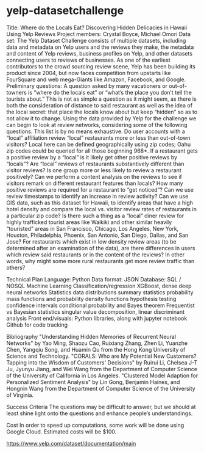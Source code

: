 # yelp-datasetchallenge
Title: Where do the Locals Eat? Discovering Hidden Delicacies in Hawaii Using Yelp Reviews
Project members: Crystal Boyce, Michael Omori
Data set: The Yelp Dataset Challenge consists of multiple datasets, including data and metadata on Yelp users and the reviews they make, the metadata and content of Yelp reviews, business profiles on Yelp, and other datasets connecting users to reviews of businesses. As one of the earliest contributors to the crowd sourcing review scene, Yelp has been building its product since 2004, but now faces competition from upstarts like FourSquare and web mega-Giants like Amazon, Facebook, and Google.
Preliminary questions: A question asked by many vacationers or out-of-towners is “where do the locals eat” or “what’s the place you don’t tell the tourists about.” This is not as simple a question as it might seem, as there is both the consideration of distance to said restaurant as well as the idea of the local secret: that place the locals know about but keep “hidden” so as to not allow it to change. Using the data provided by Yelp for the challenge we can begin to look at review networks, considering some of the following questions. This list is by no means exhaustive.
Do user accounts with a “local” affiliation review “local” restaurants more or less than out-of-town visitors? Local here can be defined geographically using zip codes; Oahu zip codes could be queried for all those beginning 968*.
If a restaurant gets a positive review by a “local” is it likely get other positive reviews by “locals”?
Are “local” reviews of restaurants substantively different than visitor reviews? Is one group more or less likely to review a restaurant positively? Can we perform a content analysis on the reviews to see if visitors remark on different restaurant features than locals?
How many positive reviews are required for a restaurant to “get noticed”? Can we use review timestamps to identify an increase in review activity?
Can we use GIS data, such as this dataset for Hawaii, to identify areas that have a high hotel density and compare the local vs. visitor review rates of restaurants in a particular zip code?
Is there such a thing as a “local” diner review for highly trafficked tourist areas like Waikiki and other similar heavily “touristed” areas in San Francisco, Chicago, Los Angeles, New York, Houston, Philadelphia, Phoenix, San Antonio, San Diego, Dallas, and San Jose? 
For restaurants which exist in low density review areas (to be determined after an examination of the data), are there differences in users which review said restaurants or in the content of the reviews? In other words, why might some more rural restaurants get more review traffic than others?

Technical Plan
Language: Python
Data format: JSON
Database: SQL / NOSQL
Machine Learning
Classification/regression
XGBoost, dense deep neural networks
Statistics
data distributions
summary statistics
probability mass functions and probability density functions
hypothesis testing
confidence intervals
conditional probability and Bayes theorem
Frequentist vs Bayesian statistics
singular value decomposition, linear discriminant analysis
Front end/visuals: Python libraries, along with jupyter notebook
Github for code tracking

Bibliography
"Understanding Hidden Memories of Recurrent Neural Networks" by Yao Ming, Shaozu Cao, Ruixiang Zhang, Zhen Li, Yuanzhe Chen, Yangqiu Song, and Huamin Qu from the Hong Kong University of Science and Technology.
"CORALS: Who are My Potential New Customers? Tapping into the Wisdom of Customers' Decisions" by Ruirui Li, Chelsea J-T Ju, Jyunyu Jiang, and Wei Wang from the Department of Computer Science of the University of California in Los Angeles.
"Clustered Model Adaption for Personalized Sentiment Analysis" by Lin Gong, Benjamin Haines, and Hongnin Wang from the Department of Computer Science of the University of Virginia.

Success Criteria
The questions may be difficult to answer, but we should at least shine light onto the questions and enhance people’s understandings.

Cost
In order to speed up computations, some work will be done using Google Cloud. Estimated costs will be $100.

https://www.yelp.com/dataset/documentation/main
